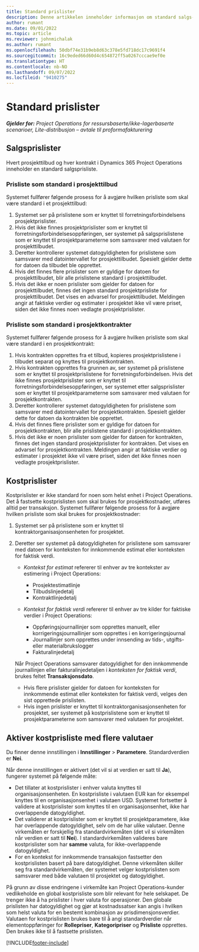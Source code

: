 ```yaml
---
title: Standard prislister
description: Denne artikkelen inneholder informasjon om standard salgs- og kostprislister i Project Operations.
author: rumant
ms.date: 09/01/2022
ms.topic: article
ms.reviewer: johnmichalak
ms.author: rumant
ms.openlocfilehash: 50dbf74e31b9eb8d63c378e5fd718dc17c9691f4
ms.sourcegitcommit: 16c9eded66d60d4c654872ff5a0267cccae9ef0e
ms.translationtype: HT
ms.contentlocale: nb-NO
ms.lasthandoff: 09/07/2022
ms.locfileid: "9410275"
---
```

# <a name="default-price-lists"></a>Standard prislister

_**Gjelder for:** Project Operations for ressursbaserte/ikke-lagerbaserte scenarioer, Lite-distribusjon – avtale til proformafakturering_

## <a name="sales-price-lists"></a>Salgsprislister

Hvert prosjekttilbud og hver kontrakt i Dynamics 365 Project Operations inneholder en standard salgsprisliste. 

### <a name="price-list-default-on-project-quotes"></a>Prisliste som standard i prosjekttilbud
Systemet fullfører følgende prosess for å avgjøre hvilken prisliste som skal være standard i et prosjekttilbud:

1. Systemet ser på prislistene som er knyttet til forretningsforbindelsens prosjektprislister. 
1. Hvis det ikke finnes prosjektprislister som er knyttet til forretningsforbindelsesoppføringen, ser systemet på salgsprislistene som er knyttet til prosjektparameterne som samsvarer med valutaen for prosjekttilbudet.
1. Deretter kontrollerer systemet datogyldigheten for prislistene som samsvarer med datointervallet for prosjekttilbudet. Spesielt gjelder dette for datoen da tilbudet ble opprettet.
1. Hvis det finnes flere prislister som er gyldige for datoen for prosjekttilbudet, blir alle prislistene standard i prosjekttilbudet.
1. Hvis det ikke er noen prislister som gjelder for datoen for prosjekttilbudet, finnes det ingen standard prosjektprisliste for prosjekttilbudet. Det vises en advarsel for prosjekttilbudet. Meldingen angir at faktiske verdier og estimater i prosjektet ikke vil være priset, siden det ikke finnes noen vedlagte prosjektprislister.

### <a name="price-list-default-on-project-contracts"></a>Prisliste som standard i prosjektkontrakter 
Systemet fullfører følgende prosess for å avgjøre hvilken prisliste som skal være standard i en prosjektkontrakt:

1. Hvis kontrakten opprettes fra et tilbud, kopieres prosjektprislistene i tilbudet separat og knyttes til prosjektkontrakten.
1. Hvis kontrakten opprettes fra grunnen av, ser systemet på prislistene som er knyttet til prosjektprislistene for forretningsforbindelsen. Hvis det ikke finnes prosjektprislister som er knyttet til forretningsforbindelsesoppføringen, ser systemet etter salgsprislister som er knyttet til prosjektparameterne som samsvarer med valutaen for prosjektkontrakten.
1. Deretter kontrollerer systemet datogyldigheten for prislistene som samsvarer med datointervallet for prosjektkontrakten. Spesielt gjelder dette for datoen da kontrakten ble opprettet.
1. Hvis det finnes flere prislister som er gyldige for datoen for prosjektkontrakten, blir alle prislistene standard i prosjektkontrakten.
1. Hvis det ikke er noen prislister som gjelder for datoen for kontrakten, finnes det ingen standard prosjektprislister for kontrakten. Det vises en advarsel for prosjektkontrakten. Meldingen angir at faktiske verdier og estimater i prosjektet ikke vil være priset, siden det ikke finnes noen vedlagte prosjektprislister.

## <a name="cost-price-lists"></a>Kostprislister

Kostprislister er ikke standard for noen som helst enhet i Project Operations. Det å fastsette kostprislisten som skal brukes for prosjektkostnader, utføres alltid per transaksjon. Systemet fullfører følgende prosess for å avgjøre hvilken prisliste som skal brukes for prosjektkostnader:

1. Systemet ser på prislistene som er knyttet til kontraktorganisasjonsenheten for prosjektet.
1. Deretter ser systemet på datogyldigheten for prislistene som samsvarer med datoen for konteksten for innkommende estimat eller konteksten for faktisk verdi.

    - *Kontekst for estimat* refererer til enhver av tre kontekster av estimering i Project Operations:

        - Prosjektestimatlinje
        - Tilbudslinjedetalj
        - Kontraktlinjedetalj

    - *Kontekst for faktisk verdi* refererer til enhver av tre kilder for faktiske verdier i Project Operations:

       - Oppføringsjournallinjer som opprettes manuelt, eller korrigeringsjournallinjer som opprettes i en korrigeringsjournal
       - Journallinjer som opprettes under innsending av tids-, utgifts- eller materialbrukslogger
       - Fakturalinjedetalj

    Når Project Operations samsvarer datogyldighet for den innkommende journallinjen eller fakturalinjedetaljen i *konteksten for faktisk verdi*, brukes feltet **Transaksjonsdato**.

    - Hvis flere prislister gjelder for datoen for konteksten for innkommende estimat eller konteksten for faktisk verdi, velges den sist opprettede prislisten.
    - Hvis ingen prislister er knyttet til kontraktorganisasjonsenheten for prosjektet, ser systemet på kostprislistene som er knyttet til prosjektparameterne som samsvarer med valutaen for prosjektet.

## <a name="enable-multi-currency-cost-price-list"></a>Aktiver kostprisliste med flere valutaer

Du finner denne innstillingen i **Innstillinger** \> **Parametere**. Standardverdien er **Nei**.

Når denne innstillingen er aktivert (det vil si at verdien er satt til **Ja**), fungerer systemet på følgende måte:

- Det tillater at kostprislister i enhver valuta knyttes til organisasjonsenheten. En kostprisliste i valutaen EUR kan for eksempel knyttes til en organisasjonsenhet i valutaen USD. Systemet fortsetter å validere at kostprislister som knyttes til en organisasjonsenhet, ikke har overlappende datogyldighet.
- Det validerer at kostprislister som er knyttet til prosjektparametere, ikke har overlappende datogyldighet, selv om de har ulike valutaer. Denne virkemåten er forskjellig fra standardvirkemåten (det vil si virkemåten når verdien er satt til **Nei**). I standardvirkemåten valideres bare kostprislister som har **samme** valuta, for ikke-overlappende datogyldighet.
- For en kontekst for innkommende transaksjon fastsetter den kostprislisten basert på bare datogyldighet. Denne virkemåten skiller seg fra standardvirkemåten, der systemet velger kostprislisten som samsvarer med både valutaen til prosjektet og datogyldighet.

På grunn av disse endringene i virkemåte kan Project Operations-kunder vedlikeholde en global kostprisliste som blir relevant for hele selskapet. De trenger ikke å ha prislister i hver valuta for operasjoner. Den globale prislisten har datogyldighet og gjør at kostnadssatser kan angis i hvilken som helst valuta for en bestemt kombinasjon av prisdimensjonsverdier. Valutaen for kostprislisten brukes bare til å angi standardverdier når elementoppføringer for **Rollepriser**, **Kategoripriser** og **Prisliste** opprettes. Den brukes ikke til å fastsette prislisten.

[!INCLUDE[footer-include](../includes/footer-banner.md)]
